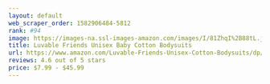 ```yaml
---
layout: default 
﻿web_scraper_order: 1582906484-5812
rank: #94
image: https://images-na.ssl-images-amazon.com/images/I/81ZhqI%2B88tL.jpg
title: Luvable Friends Unisex Baby Cotton Bodysuits
url: https://www.amazon.com/Luvable-Friends-Unisex-Cotton-Bodysuits/dp/B00XAPCAYG/ref=zg_mw_fashion_94?_encoding=UTF8&psc=1&refRID=AZBY6YMEBY865ZWC08K7
reviews: 4.6 out of 5 stars
price: $7.99 - $45.99
---
```

